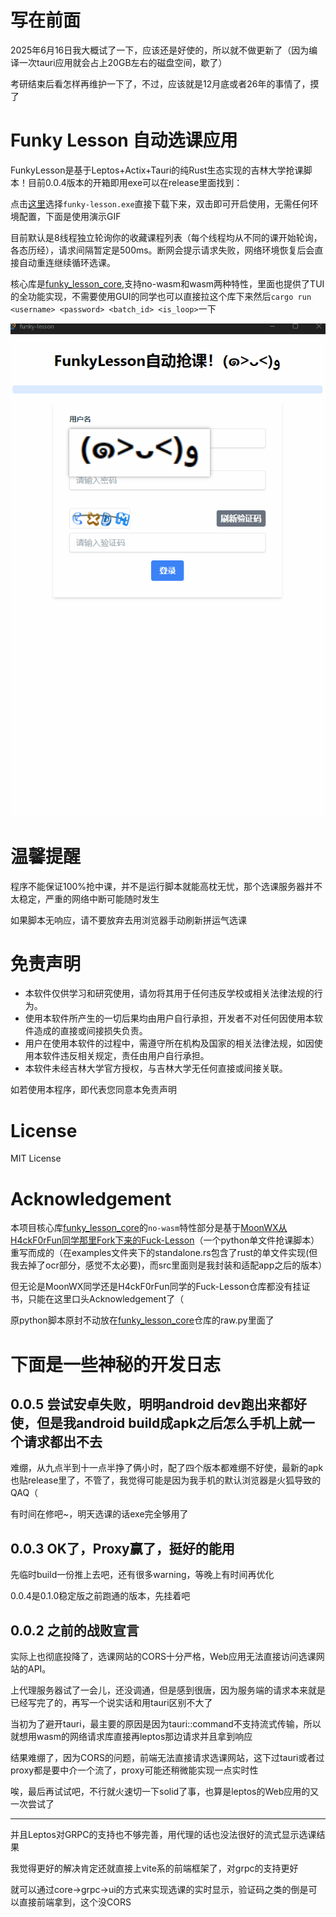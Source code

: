 # 写在前面

2025年6月16日我大概试了一下，应该还是好使的，所以就不做更新了（因为编译一次tauri应用就会占上20GB左右的磁盘空间，歇了）

考研结束后看怎样再维护一下了，不过，应该就是12月底或者26年的事情了，摸了

# Funky Lesson 自动选课应用

FunkyLesson是基于Leptos+Actix+Tauri的纯Rust生态实现的吉林大学抢课脚本！目前0.0.4版本的开箱即用exe可以在release里面找到：

点击[这里](https://github.com/ZoneHerobrine/funky-lesson/releases/tag/release)选择`funky-lesson.exe`直接下载下来，双击即可开启使用，无需任何环境配置，下面是使用演示GIF

目前默认是8线程独立轮询你的收藏课程列表（每个线程均从不同的课开始轮询，各态历经），请求间隔暂定是500ms。断网会提示请求失败，网络环境恢复后会直接自动重连继续循环选课。

核心库是[funky_lesson_core](https://github.com/ZoneHerobrine/funky_lesson_core),支持no-wasm和wasm两种特性，里面也提供了TUI的全功能实现，不需要使用GUI的同学也可以直接拉这个库下来然后`cargo run <username> <password> <batch_id> <is_loop>`一下

![funky-lesson的桌面端GIF演示，没显示的话检查一下网络环境或者用电脑浏览器打开](./funky-lesson.gif)


# 温馨提醒

程序不能保证100%抢中课，并不是运行脚本就能高枕无忧，那个选课服务器并不太稳定，严重的网络中断可能随时发生

如果脚本无响应，请不要放弃去用浏览器手动刷新拼运气选课

# 免责声明

- 本软件仅供学习和研究使用，请勿将其用于任何违反学校或相关法律法规的行为。
- 使用本软件所产生的一切后果均由用户自行承担，开发者不对任何因使用本软件造成的直接或间接损失负责。
- 用户在使用本软件的过程中，需遵守所在机构及国家的相关法律法规，如因使用本软件违反相关规定，责任由用户自行承担。
- 本软件未经吉林大学官方授权，与吉林大学无任何直接或间接关联。

如若使用本程序，即代表您同意本免责声明


# License

MIT License

# Acknowledgement

本项目核心库[funky_lesson_core](https://github.com/ZoneHerobrine/funky_lesson_core)的`no-wasm`特性部分是基于[MoonWX从H4ckF0rFun同学那里Fork下来的Fuck-Lesson](https://github.com/MoonWX/Fuck-Lesson)（一个python单文件抢课脚本）重写而成的（在examples文件夹下的standalone.rs包含了rust的单文件实现(但我去掉了ocr部分，感觉不太必要)，而src里面则是我封装和适配app之后的版本）

但无论是MoonWX同学还是H4ckF0rFun同学的Fuck-Lesson仓库都没有挂证书，只能在这里口头Acknowledgement了（

原python脚本原封不动放在[funky_lesson_core](https://github.com/ZoneHerobrine/funky_lesson_core)仓库的raw.py里面了


# 下面是一些神秘的开发日志

## 0.0.5 尝试安卓失败，明明android dev跑出来都好使，但是我android build成apk之后怎么手机上就一个请求都出不去

难绷，从九点半到十一点半挣了俩小时，配了四个版本都难绷不好使，最新的apk也贴release里了，不管了，我觉得可能是因为我手机的默认浏览器是火狐导致的QAQ（

有时间在修吧~，明天选课的话exe完全够用了


## 0.0.3 OK了，Proxy赢了，挺好的能用

先临时build一份推上去吧，还有很多warning，等晚上有时间再优化

0.0.4是0.1.0稳定版之前跑通的版本，先挂着吧

## 0.0.2 之前的战败宣言
实际上也彻底投降了，选课网站的CORS十分严格，Web应用无法直接访问选课网站的API。

上代理服务器试了一会儿，还没调通，但是感到很唐，因为服务端的请求本来就是已经写完了的，再写一个说实话和用tauri区别不大了

当初为了避开tauri，最主要的原因是因为tauri::command不支持流式传输，所以就想用wasm的网络请求库直接再leptos那边请求并且拿到响应

结果难绷了，因为CORS的问题，前端无法直接请求选课网站，这下过tauri或者过proxy都是要中介一个流了，proxy可能还稍微能实现一点实时性

唉，最后再试试吧，不行就火速切一下solid了事，也算是leptos的Web应用的又一次尝试了

---
并且Leptos对GRPC的支持也不够完善，用代理的话也没法很好的流式显示选课结果

我觉得更好的解决肯定还就直接上vite系的前端框架了，对grpc的支持更好

就可以通过core->grpc->ui的方式来实现选课的实时显示，验证码之类的倒是可以直接前端拿到，这个没CORS
